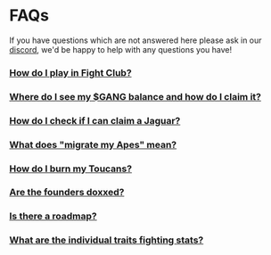 # FAQs

If you have questions which are not answered here please ask in our [discord](https://discord.com/invite/apegang), we'd be happy to help with any questions you have!

### [How do I play in Fight Club?](how-do-i-play-in-fight-club.md)

### [Where do I see my $GANG balance and how do I claim it?](where-do-i-see-my-usdgang-balance-and-how-do-i-claim-it.md)

### [How do I check if I can claim a Jaguar?](how-do-i-check-if-i-can-claim-a-jaguar.md)

### [What does "migrate my Apes" mean?](what-does-migrate-my-apes-mean.md)

### [How do I burn my Toucans?](how-do-i-burn-my-toucans.md)

### [Are the founders doxxed?](are-the-founders-doxxed.md)

### [Is there a roadmap?](is-there-a-roadmap.md)

### [What are the individual traits fighting stats?](which-ape-traits-are-good-for-fighting.md)
